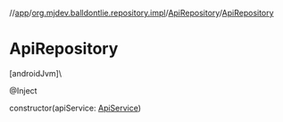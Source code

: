 //[app](../../../index.md)/[org.mjdev.balldontlie.repository.impl](../index.md)/[ApiRepository](index.md)/[ApiRepository](-api-repository.md)

# ApiRepository

[androidJvm]\

@Inject

constructor(apiService: [ApiService](../../org.mjdev.balldontlie.network/-api-service/index.md))
